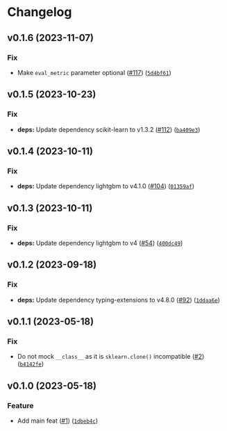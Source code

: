 # Changelog

<!--next-version-placeholder-->

## v0.1.6 (2023-11-07)

### Fix

* Make `eval_metric` parameter optional ([#117](https://github.com/34j/lightgbm-callbacks/issues/117)) ([`5d4bf61`](https://github.com/34j/lightgbm-callbacks/commit/5d4bf6131a6fc0fe5f52323d82f1df5ee602ecf6))

## v0.1.5 (2023-10-23)

### Fix

* **deps:** Update dependency scikit-learn to v1.3.2 ([#112](https://github.com/34j/lightgbm-callbacks/issues/112)) ([`ba409e3`](https://github.com/34j/lightgbm-callbacks/commit/ba409e3c4882c7598240df868c4c037b8a7126d2))

## v0.1.4 (2023-10-11)

### Fix

* **deps:** Update dependency lightgbm to v4.1.0 ([#104](https://github.com/34j/lightgbm-callbacks/issues/104)) ([`01359af`](https://github.com/34j/lightgbm-callbacks/commit/01359af92174fd5c60021f6faf73ba4a952b2606))

## v0.1.3 (2023-10-11)

### Fix

* **deps:** Update dependency lightgbm to v4 ([#54](https://github.com/34j/lightgbm-callbacks/issues/54)) ([`400dc49`](https://github.com/34j/lightgbm-callbacks/commit/400dc49c2d59f3b8a01508eb8bea65a8c60d80d2))

## v0.1.2 (2023-09-18)

### Fix

* **deps:** Update dependency typing-extensions to v4.8.0 ([#92](https://github.com/34j/lightgbm-callbacks/issues/92)) ([`1ddaa6e`](https://github.com/34j/lightgbm-callbacks/commit/1ddaa6ee6e864a32cf93ad59aec423eb9943473f))

## v0.1.1 (2023-05-18)
### Fix
* Do not mock `__class__` as it is `sklearn.clone()` incompatible ([#2](https://github.com/34j/lightgbm-callbacks/issues/2)) ([`b4142fe`](https://github.com/34j/lightgbm-callbacks/commit/b4142fe34fac00bc46527b49ab667e817222927d))

## v0.1.0 (2023-05-18)
### Feature
* Add main feat ([#1](https://github.com/34j/lightgbm-callbacks/issues/1)) ([`1dbeb4c`](https://github.com/34j/lightgbm-callbacks/commit/1dbeb4cd5d7153cc1bf940520f143c7f4be0a6c2))
